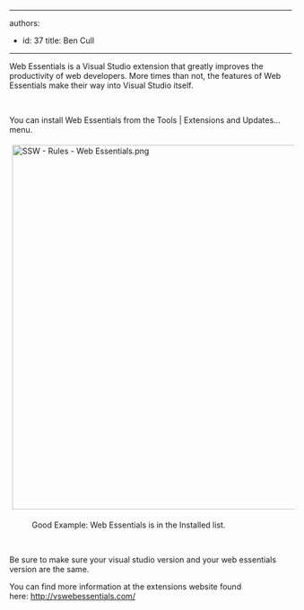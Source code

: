 

---
authors:
  - id: 37
    title: Ben Cull
---




<span class='intro'> Web Essentials is a Visual Studio extension that greatly improves the productivity of web developers. More times than not, the features of Web Essentials make their way into Visual Studio itself. </span>

<p>​</p><p>​You can install Web Essentials from the Tools | Extensions and Updates... menu.<br></p><p><img src="/WebSites/RulesToBetterUIBootstrap/PublishingImages/Pages/Do-you-always-use-Web-Essentials/SSW%20-%20Rules%20-%20Web%20Essentials.png" alt="SSW - Rules - Web Essentials.png" style="margin&#58;5px;width&#58;650px;" /><br></p><dd class="ssw15-rteElement-FigureGood">​​Good Example&#58; Web Essentials is in the Installed list.</dd><p class="ssw15-rteElement-P">​<br></p><p class="ssw15-rteElement-P">Be sure to make sure your visual studio version and your web essentials version are the same.</p><p class="ssw15-rteElement-P">You can find more information at the extensions website found here&#58;&#160;<a href="http&#58;//vswebessentials.com/%E2%80%8B">http&#58;//vswebessentials.com/​​</a></p><p class="ssw15-rteElement-P"><br></p>


